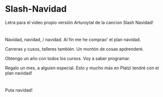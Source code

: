 # Slash-Navidad
Letra para el video propio versión Arturoytal de la cancion Slash Navidad!

#
Navidad, navidad, / navidad.
Al fin me he comprao' el plan navidad.

Carreras y cusos, talleres también.
Un montón de cosas apdrenderé.

Obtengo un año con todos los cursos.
Voy a saber programar.

Regalo un mes, a alguien especial.
Esto y mucho más
en Platzi tendré
con el plan navidad!

# 
Puta navidad!
